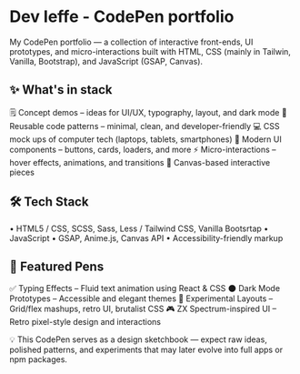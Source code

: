 # Dev Ieffe - CodePen portfolio

My CodePen portfolio — a collection of interactive front-ends, UI prototypes, and micro-interactions built with HTML, CSS (mainly in Tailwin, Vanilla, Bootstrap), and JavaScript (GSAP, Canvas).

## ✨ What's in stack
🗒️ Concept demos – ideas for UI/UX, typography, layout, and dark mode
🔁 Reusable code patterns – minimal, clean, and developer-friendly
💻 CSS mock ups of computer tech (laptops, tablets, smartphones)
🎨 Modern UI components – buttons, cards, loaders, and more
⚡️ Micro-interactions – hover effects, animations, and transitions
🧩 Canvas-based interactive pieces

## 🛠 Tech Stack
• HTML5 / CSS, SCSS, Sass, Less / Tailwind CSS, Vanilla Bootsrtap
• JavaScript 
• GSAP, Anime.js, Canvas API
• Accessibility-friendly markup

## 📌 Featured Pens
✅ Typing Effects – Fluid text animation using React & CSS
🌑 Dark Mode Prototypes – Accessible and elegant themes
🧪 Experimental Layouts – Grid/flex mashups, retro UI, brutalist CSS
🎮 ZX Spectrum-inspired UI – Retro pixel-style design and interactions

💡 This CodePen serves as a design sketchbook — expect raw ideas, polished patterns, and experiments that may later evolve into full apps or npm packages.
